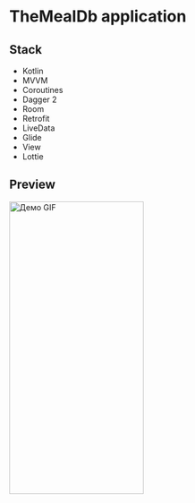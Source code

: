 # TheMealDb application

## Stack
- Kotlin
- MVVM
- Coroutines
- Dagger 2
- Room
- Retrofit
- LiveData
- Glide
- View
- Lottie

## Preview
<p>
<img src="./preview/preview.gif" alt="Демо GIF" width="240" height="523" >
</p>
